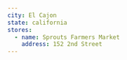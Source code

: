 ```yaml
---
city: El Cajon
state: california
stores:
  - name: Sprouts Farmers Market
    address: 152 2nd Street
---
```

